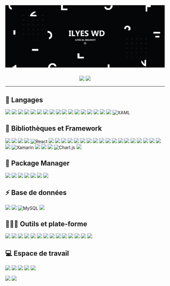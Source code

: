 <img src="./profile/index.png" />
<h3 align="center"></h3>

<div align="center">

[<img src="https://img.shields.io/badge/Ilyes.elmajouti-010101?&style=for-the-badge&logo=Npm&logoColor=white"/>](https://www.npmjs.com/~ilyes.elmajouti)
[<img src="https://img.shields.io/badge/Ilyes--El--Majouti-010101?&style=for-the-badge&logo=Github&logoColor=white"/>](https://github.com/Ilyes-El-Majouti)
</div>

---

## 🚀 **Langages**
[<img src="https://img.shields.io/badge/HTML5-E34F26?style=for-the-badge&logo=html5&logoColor=white"/>]()
[<img src="https://img.shields.io/badge/CSS3-1572B6?style=for-the-badge&logo=css3&logoColor=white"/>]()
[<img src="https://img.shields.io/badge/JavaScript-323330?style=for-the-badge&logo=javascript&logoColor=F7DF1E"/>]()
[<img src="https://img.shields.io/badge/json-5E5C5C?style=for-the-badge&logo=json&logoColor=white"/>]()
[<img src="https://img.shields.io/badge/C-00599C?style=for-the-badge&logo=c&logoColor=white"/>]()
[<img src="https://img.shields.io/badge/C%23-239120?style=for-the-badge&logo=c-sharp&logoColor=white"/>]()
[<img src="https://img.shields.io/badge/C%2B%2B-00599C?style=for-the-badge&logo=c%2B%2B&logoColor=white"/>]()
[<img src="https://img.shields.io/badge/Java-ED8B00?style=for-the-badge&logo=java&logoColor=white"/>]()
[<img src="https://img.shields.io/badge/Kotlin-0095D5?&style=for-the-badge&logo=kotlin&logoColor=white"/>]()
[<img src="https://img.shields.io/badge/Swift-FA7343?style=for-the-badge&logo=swift&logoColor=white"/>]()
[<img src="https://img.shields.io/badge/Lua-2C2D72?style=for-the-badge&logo=lua&logoColor=white"/>]()
[<img src="https://img.shields.io/badge/PHP-777BB4?style=for-the-badge&logo=php&logoColor=white"/>]()
[<img src="https://img.shields.io/badge/Python-FFD43B?style=for-the-badge&logo=python&logoColor=blue"/>]()
[<img src="https://img.shields.io/badge/Visual Basic-00599C?style=for-the-badge&logoColor=white"/>]()
[<img src="https://img.shields.io/badge/TypeScript-007ACC?style=for-the-badge&logo=typescript&logoColor=white"/>]()
[<img src="https://img.shields.io/badge/Puppeteer-40B5A4?style=for-the-badge&logo=Puppeteer&logoColor=white"/>]()
[<img src="https://img.shields.io/badge/WPF-00599C?style=for-the-badge&logoColor=white"/>]()
![XAML](https://img.shields.io/static/v1?style=for-the-badge&message=XAML&color=0C54C2&logo=XAML&logoColor=FFFFFF&label=)

## 🧩 **Bibliothèques et Framework**
[<img src="https://img.shields.io/badge/.NET-512BD4?style=for-the-badge&logo=dotnet&logoColor=white"/>]()
[<img src="https://img.shields.io/badge/Node.js-339933?style=for-the-badge&logo=nodedotjs&logoColor=white"/>]()
[<img src="https://img.shields.io/badge/Socket.io-010101?&style=for-the-badge&logo=Socket.io&logoColor=white"/>]()
[<img src="https://img.shields.io/badge/Vue.js-35495E?style=for-the-badge&logo=vue.js&logoColor=4FC08D"/>]()
![React](https://img.shields.io/badge/react-%2320232a.svg?style=for-the-badge&logo=react&logoColor=%2361DAFB)
[<img src="https://img.shields.io/badge/React_Router-CA4245?style=for-the-badge&logo=react-router&logoColor=white"/>]()
[<img src="https://img.shields.io/badge/react Native-%2320232a.svg?style=for-the-badge&logo=react&logoColor=%2361DAFB"/>]()
[<img src="https://img.shields.io/badge/react%20table-FF4154?style=for-the-badge&logo=react%20table&logoColor=white"/>]()
[<img src="https://img.shields.io/badge/Redux-593D88?style=for-the-badge&logo=redux&logoColor=white"/>]()
[<img src="https://img.shields.io/badge/Material%20UI-007FFF?style=for-the-badge&logo=mui&logoColor=white"/>]()
[<img src="https://img.shields.io/badge/Bootstrap-563D7C?style=for-the-badge&logo=bootstrap&logoColor=white"/>]()
[<img src="https://img.shields.io/badge/material%20design-757575?style=for-the-badge&logo=material%20design&logoColor=white"/>]()
[<img src="https://img.shields.io/badge/Tailwind_CSS-38B2AC?style=for-the-badge&logo=tailwind-css&logoColor=white"/>]()
[<img src="https://img.shields.io/badge/Vuetify-1867C0?style=for-the-badge&logo=vuetify&logoColor=white"/>]()
[<img src="https://img.shields.io/badge/jQuery-0769AD?style=for-the-badge&logo=jquery&logoColor=white"/>]()
[<img src="https://img.shields.io/badge/Webpack-8DD6F9?style=for-the-badge&logo=Webpack&logoColor=white"/>]()
[<img src="https://img.shields.io/badge/Electron-2B2E3A?style=for-the-badge&logo=electron&logoColor=9FEAF9"/>]()
[<img src="https://img.shields.io/badge/Babel-F9DC3E?style=for-the-badge&logo=babel&logoColor=white"/>]()
[<img src="https://img.shields.io/badge/Express.js-000000?style=for-the-badge&logo=express&logoColor=white"/>]()
[<img src="https://img.shields.io/badge/JWT-000000?style=for-the-badge&logo=JSON%20web%20tokens&logoColor=white"/>]()
[<img src="https://img.shields.io/badge/Symfony-000000?style=for-the-badge&logo=Symfony&logoColor=white"/>]()
[<img src="https://img.shields.io/badge/Selenium-43B02A?style=for-the-badge&logo=Selenium&logoColor=white"/>]()
[<img src="https://img.shields.io/badge/pypi-3775A9?style=for-the-badge&logo=pypi&logoColor=white"/>]()
[<img src="https://img.shields.io/badge/Unity-100000?style=for-the-badge&logo=unity&logoColor=white"/>]()
![Xamarin](https://img.shields.io/badge/Xamarin-3199DC?style=for-the-badge&logo=xamarin&logoColor=white)
[<img src="https://img.shields.io/badge/Swagger-85EA2D?style=for-the-badge&logo=Swagger&logoColor=white"/>]()
[<img src="https://img.shields.io/badge/Markdown-000000?style=for-the-badge&logo=markdown&logoColor=white"/>]()
[<img src="https://img.shields.io/badge/Shell_Script-121011?style=for-the-badge&logo=gnu-bash&logoColor=white"/>]()
![Chart.js](https://img.shields.io/badge/chart.js-F5788D.svg?style=for-the-badge&logo=chart.js&logoColor=white)
[<img src="https://img.shields.io/badge/anaconda-44A833?style=for-the-badge&logo=anaconda&logoColor=white"/>]()

## 💼 **Package Manager**
[<img src="https://img.shields.io/badge/npm-CB3837?style=for-the-badge&logo=npm&logoColor=white"/>]()
[<img src="https://img.shields.io/badge/Packagist-F28D1A?style=for-the-badge&logo=Packagist&logoColor=white"/>]()
[<img src="https://img.shields.io/badge/Yarn-2C8EBB?style=for-the-badge&logo=yarn&logoColor=white"/>]()
[<img src="https://img.shields.io/badge/Composer-885630?style=for-the-badge&logo=Composer&logoColor=white"/>]()
[<img src="https://img.shields.io/badge/NuGet-004880?style=for-the-badge&logo=nuget&logoColor=white"/>]()
[<img src="https://img.shields.io/badge/git-F05032?style=for-the-badge&logo=git&logoColor=white"/>]()
[<img src="https://img.shields.io/badge/Homebrew-FBB040?style=for-the-badge&logo=homebrew&logoColor=black"/>]()

## ⚡ **Base de données**
[<img src="https://img.shields.io/badge/MariaDB-003545?style=for-the-badge&logo=mariadb&logoColor=white"/>]()
[<img src="https://img.shields.io/badge/MongoDB-4EA94B?style=for-the-badge&logo=mongodb&logoColor=white"/>]()
![MySQL](https://img.shields.io/badge/mysql-%2300f.svg?style=for-the-badge&logo=mysql&logoColor=white)
[<img src="https://img.shields.io/badge/SQLite-07405E?style=for-the-badge&logo=sqlite&logoColor=white"/>]()

## 🧑🏻‍💻 **Outils et plate-forme**

[<img src="https://img.shields.io/badge/GitHub%20Pages-222222?style=for-the-badge&logo=GitHub%20Pages&logoColor=white"/>]()
[<img src="https://img.shields.io/badge/Visual_Studio_Code-0078D4?style=for-the-badge&logo=visual%20studio%20code&logoColor=white"/>]()
[<img src="https://img.shields.io/badge/Visual_Studio-5C2D91?style=for-the-badge&logo=visual%20studio&logoColor=white"/>]()
[<img src="https://img.shields.io/badge/Android_Studio-3DDC84?style=for-the-badge&logo=android-studio&logoColor=white"/>]()
[<img src="https://img.shields.io/badge/Xcode-007ACC?style=for-the-badge&logo=Xcode&logoColor=white"/>]()
[<img src="https://img.shields.io/badge/sublime_text-%23575757.svg?&style=for-the-badge&logo=sublime-text&logoColor=important"/>]()
[<img src="https://img.shields.io/badge/Notepad++-90E59A.svg?style=for-the-badge&logo=notepad%2B%2B&logoColor=black"/>]()
[<img src="https://img.shields.io/badge/VIM-%2311AB00.svg?&style=for-the-badge&logo=vim&logoColor=white"/>]()
[<img src="https://img.shields.io/badge/Eclipse-2C2255?style=for-the-badge&logo=eclipse&logoColor=white"/>]()
[<img src="https://img.shields.io/badge/Arduino_IDE-00979D?style=for-the-badge&logo=arduino&logoColor=white"/>]()
[<img src="https://img.shields.io/badge/Apache-D22128?style=for-the-badge&logo=Apache&logoColor=white"/>]()
[<img src="https://img.shields.io/badge/Postman-FF6C37?style=for-the-badge&logo=Postman&logoColor=white"/>]()
[<img src="https://img.shields.io/badge/shopify-8DB543?style=for-the-badge&logo=Shopify&logoColor=white"/>]()
[<img src="https://img.shields.io/badge/Xampp-F37623?style=for-the-badge&logo=xampp&logoColor=white"/>]()

## 💻 **Espace de travail**

[<img src="https://img.shields.io/badge/Windows-0078D6?style=for-the-badge&logo=windows&logoColor=white"/>]()
[<img src="https://img.shields.io/badge/Ubuntu-E95420?style=for-the-badge&logo=ubuntu&logoColor=white"/>]()
[<img src="https://img.shields.io/badge/Debian-A81D33?style=for-the-badge&logo=debian&logoColor=white"/>]()
[<img src="https://img.shields.io/badge/Kali_Linux-557C94?style=for-the-badge&logo=kali-linux&logoColor=white"/>]()
[<img src="https://img.shields.io/badge/mac%20os-000000?style=for-the-badge&logo=apple&logoColor=white"/>]()

[<img src="https://img.shields.io/badge/iOS-000000?style=for-the-badge&logo=ios&logoColor=white"/>]()
[<img src="https://img.shields.io/badge/Android-3DDC84?style=for-the-badge&logo=android&logoColor=white"/>]()

<br/>
